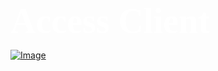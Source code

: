 <span style="color:#fff; font-family: 'Bebas Neue'; font-size: 4em;">**Access Client**</span>



<a href="https://weblabsaus.github.io/com.apple.google" rel="Click here to open">![Image](https://play-lh.googleusercontent.com/v_5LsSgLe8lMcmmKc1uYMPkaOkM3JVVkl_IvQ8m9iim5Z8Pw80MgvMyA_zc2QvVs6zA)</a>
